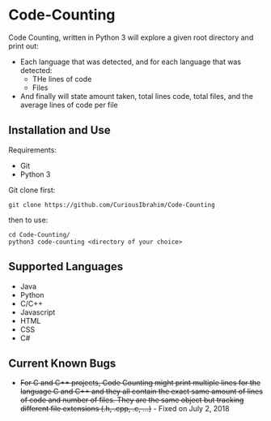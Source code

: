 # Code-Counting

Code Counting, written in Python 3 will explore a given root directory and print out:
* Each language that was detected, and for each language that was detected:
    * THe lines of code
    * Files 
* And finally will state amount taken, total lines code, total files, and the average lines of code per file

## Installation and Use

Requirements:
* Git
* Python 3

Git clone first:
```buildoutcfg
git clone https://github.com/CuriousIbrahim/Code-Counting
```

then to use:
```buildoutcfg
cd Code-Counting/
python3 code-counting <directory of your choice>
```


## Supported Languages

- Java
- Python 
- C/C++
- Javascript
- HTML
- CSS
- C#

## Current Known Bugs

- ~~For C and C++ projects, Code Counting might print multiple lines for the language C and C++ and they all contain the 
exact same amount of lines of code and number of files. They are the same object but tracking different file 
extensions (.h, .cpp, .c, ...)~~ - Fixed on July 2, 2018